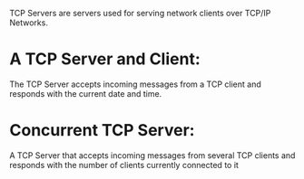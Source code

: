 TCP Servers are servers used for serving network clients over TCP/IP Networks.

# A TCP Server and Client:

The TCP Server accepts incoming messages from a TCP client and responds with the current date and time.

# Concurrent TCP Server:

A TCP Server that accepts incoming messages from several TCP clients and responds with the number of clients currently connected to it
